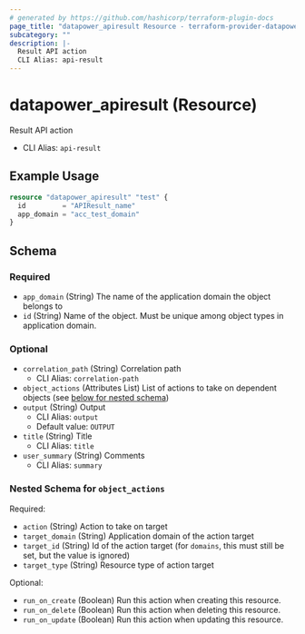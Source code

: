 ```yaml
---
# generated by https://github.com/hashicorp/terraform-plugin-docs
page_title: "datapower_apiresult Resource - terraform-provider-datapower"
subcategory: ""
description: |-
  Result API action
  CLI Alias: api-result
---
```


# datapower_apiresult (Resource)

Result API action
  - CLI Alias: `api-result`

## Example Usage

```terraform
resource "datapower_apiresult" "test" {
  id         = "APIResult_name"
  app_domain = "acc_test_domain"
}
```

<!-- schema generated by tfplugindocs -->
## Schema

### Required

- `app_domain` (String) The name of the application domain the object belongs to
- `id` (String) Name of the object. Must be unique among object types in application domain.

### Optional

- `correlation_path` (String) Correlation path
  - CLI Alias: `correlation-path`
- `object_actions` (Attributes List) List of actions to take on dependent objects (see [below for nested schema](#nestedatt--object_actions))
- `output` (String) Output
  - CLI Alias: `output`
  - Default value: `OUTPUT`
- `title` (String) Title
  - CLI Alias: `title`
- `user_summary` (String) Comments
  - CLI Alias: `summary`

<a id="nestedatt--object_actions"></a>
### Nested Schema for `object_actions`

Required:

- `action` (String) Action to take on target
- `target_domain` (String) Application domain of the action target
- `target_id` (String) Id of the action target (for `domains`, this must still be set, but the value is ignored)
- `target_type` (String) Resource type of action target

Optional:

- `run_on_create` (Boolean) Run this action when creating this resource.
- `run_on_delete` (Boolean) Run this action when deleting this resource.
- `run_on_update` (Boolean) Run this action when updating this resource.
